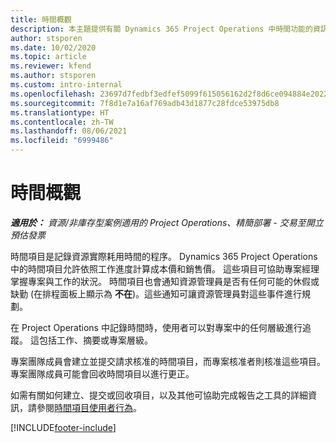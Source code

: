 ```yaml
---
title: 時間概觀
description: 本主題提供有關 Dynamics 365 Project Operations 中時間功能的資訊。
author: stsporen
ms.date: 10/02/2020
ms.topic: article
ms.reviewer: kfend
ms.author: stsporen
ms.custom: intro-internal
ms.openlocfilehash: 23697d7fedbf3edfef5099f615056162d2f8d6ce094884e20229123c17006311
ms.sourcegitcommit: 7f8d1e7a16af769adb43d1877c28fdce53975db8
ms.translationtype: HT
ms.contentlocale: zh-TW
ms.lasthandoff: 08/06/2021
ms.locfileid: "6999486"
---
```

# <a name="time-overview"></a>時間概觀

_**適用於：** 資源/非庫存型案例適用的 Project Operations、精簡部署 - 交易至開立預估發票_

時間項目是記錄資源實際耗用時間的程序。 Dynamics 365 Project Operations 中的時間項目允許依照工作進度計算成本價和銷售價。 這些項目可協助專案經理掌握專案與工作的狀況。 時間項目也會通知資源管理員是否有任何可能的休假或缺勤 (在排程面板上顯示為 **不在**)。這些通知可讓資源管理員對這些事件進行規劃。

在 Project Operations 中記錄時間時，使用者可以對專案中的任何層級進行追蹤。 這包括工作、摘要或專案層級。

專案團隊成員會建立並提交請求核准的時間項目，而專案核准者則核准這些項目。 專案團隊成員可能會回收時間項目以進行更正。

如需有關如何建立、提交或回收項目，以及其他可協助完成報告之工具的詳細資訊，請參閱[時間項目使用者行為](ui-behavior-time.md)。



[!INCLUDE[footer-include](../includes/footer-banner.md)]